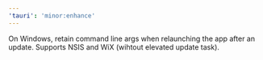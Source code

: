 ```yaml
---
'tauri': 'minor:enhance'
---
```


On Windows, retain command line args when relaunching the app after an update. Supports NSIS and WiX (wihtout elevated update task).
